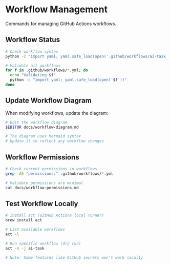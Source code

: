 # Workflow Management

Commands for managing GitHub Actions workflows.

## Workflow Status

```bash
# Check workflow syntax
python -c "import yaml; yaml.safe_load(open('.github/workflows/ai-task.yml'))"

# Validate all workflows
for f in .github/workflows/*.yml; do
  echo "Validating $f"
  python -c "import yaml; yaml.safe_load(open('$f'))"
done
```

## Update Workflow Diagram

When modifying workflows, update the diagram:

```bash
# Edit the workflow diagram
$EDITOR docs/workflow-diagram.md

# The diagram uses Mermaid syntax
# Update it to reflect any workflow changes
```

## Workflow Permissions

```bash
# Check current permissions in workflows
grep -A5 "permissions:" .github/workflows/*.yml

# Validate permissions are minimal
cat docs/workflow-permissions.md
```

## Test Workflow Locally

```bash
# Install act (GitHub Actions local runner)
brew install act

# List available workflows
act -l

# Run specific workflow (dry run)
act -n -j ai-task

# Note: Some features like GitHub secrets won't work locally
```
